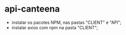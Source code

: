 # api-canteena

- instalar os pacotes NPM, nas pastas "CLIENT" e "API";
- instalar axios com npm na pasta "CLIENT";

